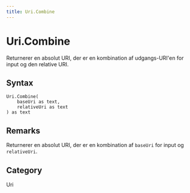```yaml
---
title: Uri.Combine
---
```


# Uri.Combine


Returnerer en absolut URI, der er en kombination af udgangs-URI&#39;en for input og den relative URI.


## Syntax

```powerquery
Uri.Combine(
    baseUri as text,
    relativeUri as text
) as text
```


## Remarks

Returnerer en absolut URI, der er en kombination af <code>baseUri</code> for input og <code>relativeUri</code>.



## Category
Uri
